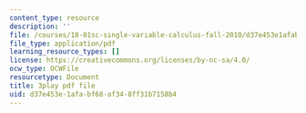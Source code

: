 ```yaml
---
content_type: resource
description: ''
file: /courses/18-01sc-single-variable-calculus-fall-2010/d37e453e1afabf68af348ff31b7158b4_TpWQlKHPyJ4.pdf
file_type: application/pdf
learning_resource_types: []
license: https://creativecommons.org/licenses/by-nc-sa/4.0/
ocw_type: OCWFile
resourcetype: Document
title: 3play pdf file
uid: d37e453e-1afa-bf68-af34-8ff31b7158b4
---
```

